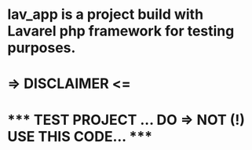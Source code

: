 # lav_app is a project build with Lavarel php framework for testing purposes.

  =>  DISCLAIMER  <=
=====================================================================
  ***  TEST PROJECT  ... DO => NOT (!)  USE THIS CODE...   ***
=====================================================================
